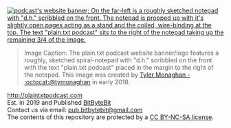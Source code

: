 [![podcast's website banner; On the far-left is a roughly sketched notepad with "d.h." scribbled on the front. The notepad is propped up with it's slightly open pages acting as a stand and the coiled, wire-binding at the top. The text "plain.txt podcast" sits to the right of the notepad taking up the remaining 3/4 of the image.](https://github.com/publishing-bitbytebit/PlainTxtPodcast/blob/wip/images/dhNotepadWithText.png "plain.txt podcast DH notepad logo")](http://plaintxtpodcast.com/)  

> Image Caption: The plain.txt podcast website banner/logo features a roughly, sketched spiral-notepad with "d.h." scribbled on the front with the text "plain.txt podcast" placed in the margin to the right of the notepad. This image was created by [Tyler Monaghan - :octocat:@tymonaghan](https://github.com/tymonaghan) in early 2018.

http://plaintxtpodcast.com    
Est. in 2019 and Published [BitByteBit](https://github.com/publishing-bitbytebit)  
Contact us via email: pub.bitbytebit@gmail.com  
The contents of this repository are protected by a [CC BY-NC-SA license](https://creativecommons.org/licenses/by-nc-sa/4.0/legalcode).   
